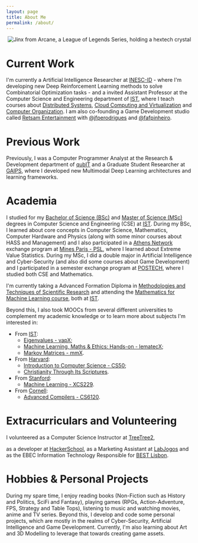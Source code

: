 ```yaml
---
layout: page
title: About Me
permalink: /about/
---
```

<p align='center'>
    <img alt="Jinx from Arcane, a League of Legends Series, holding a hextech crystal" src="http://acfpeacekeeper.github.io/github-pages/about/images/steamuserimages-a.akamaihd.jpeg" onerror="this.src='http://localhost:4000/about/images/steamuserimages-a.akamaihd.jpeg';">
</p>

# Current Work
I'm currently a Artificial Intelligence Researcher at [INESC-ID](https://www.inesc-id.pt/) - where I'm developing new Deep Reinforcement Learning methods to solve Combinatorial Optimization tasks - and a invited Assistant Professor at the Computer Science and Engineering department of [IST](https://tecnico.ulisboa.pt/en/), where I teach courses about [Distributed Systems](https://fenix.tecnico.ulisboa.pt/cursos/leic-t/disciplina-curricular/1408903891910867), [Cloud Computing and Virtualization](https://fenix.tecnico.ulisboa.pt/cursos/meic-t/disciplina-curricular/1127428915200223) and [Computer Organization](https://fenix.tecnico.ulisboa.pt/cursos/leic-t/disciplina-curricular/1971853845332781).
I am also co-founding a Game Development studio called [Retsam Entertainment](https://twitter.com/RetsamGames) with [@jfperodrigues](https://github.com/jfperodrigues) and [@fafpinheiro](https://github.com/fafpinheiro).

# Previous Work
Previously, I was a Computer Programmer Analyst at the Research & Development department of [qubIT](http://www.qub-it.com/) and a Graduate Student Researcher at [GAIPS](https://gaips.inesc-id.pt/), where I developed new Multimodal Deep Learning architectures and learning frameworks.

# Academia
I studied for my [Bachelor of Science (BSc)](https://fenix.tecnico.ulisboa.pt/cursos/leic-t/curriculo?year=1972768673366017) and [Master of Science (MSc)](https://fenix.tecnico.ulisboa.pt/cursos/meic-t/curriculo?year=1128343743234050) degrees in Computer Science and Engineering (CSE) at [IST](https://tecnico.ulisboa.pt/en/). During my BSc, I learned about core concepts in Computer Science, Mathematics, Computer Hardware and Physics (along with some minor courses about HASS and Management) and I also participated in a [Athens Network](http://athensnetwork.eu/) exchange program at [Mines Paris - PSL](https://tecnico.ulisboa.pt/en/), where I learned about Extreme Value Statistics. During my MSc, I did a double major in Artificial Intelligence and Cyber-Security (and also did some courses about Game Development) and I participated in a semester exchange program at [POSTECH](https://international.postech.ac.kr/), where I studied both CSE and Mathematics.

I'm currently taking a Advanced Formation Diploma in [Methodologies and Techniques of Scientific Research](https://fenix.tecnico.ulisboa.pt/disciplinas/MTIC/2021-2022/1-semestre/programa) and attending the [Mathematics for Machine Learning course](https://fenix.tecnico.ulisboa.pt/disciplinas/MAAut3/2023-2024/2-semestre/programa), both at [IST](https://tecnico.ulisboa.pt/en/).

Beyond this, I also took MOOCs from several different universities to complement my academic knowledge or to learn more about subjects I'm interested in:
- From [IST](https://tecnico.ulisboa.pt/en/):
    - [Eigenvalues - vapX](https://courses.elearning.tecnico.ulisboa.pt/courses/course-v1:MOOCs+vapX+2021/about);
    - [Machine Learning, Maths & Ethics: Hands-on - lematecX](https://courses.elearning.tecnico.ulisboa.pt/courses/course-v1:MOOCs+lematecX+2021/about);
    - [Markov Matrices - mmX](https://courses.elearning.tecnico.ulisboa.pt/courses/course-v1:MOOCs+mmX+2021/about).
- From [Harvard](https://www.harvard.edu/):
    - [Introduction to Computer Science - CS50](https://pll.harvard.edu/course/cs50-introduction-computer-science);
    - [Christianity Through Its Scriptures](https://www.edx.org/learn/christianity/harvard-university-christianity-through-its-scriptures).
- From [Stanford](https://www.stanford.edu/):
    - [Machine Learning - XCS229](https://online.stanford.edu/courses/xcs229-machine-learning).
- From [Cornell](https://www.cornell.edu/):
    - [Advanced Compilers - CS6120](https://www.cs.cornell.edu/courses/cs6120/2020fa/self-guided/).

# Extracurriculars and Volunteering
I volunteered as a Computer Science Instructor at [TreeTree2](https://www.treetree2.org/), 

as a developer at [HackerSchool](https://hackerschool.tecnico.ulisboa.pt/), as a Marketing Assistant at [LabJogos](https://labjogos.tecnico.ulisboa.pt/en) and as the EBEC Information Technology Responsible for [BEST Lisbon](https://best.tecnico.ulisboa.pt/).

# Hobbies & Personal Projects
During my spare time, I enjoy reading books (Non-Fiction such as History and Politics, SciFi and Fantasy), playing games (RPGs, Action-Adventure, FPS, Strategy and Table Tops), listening to music and watching movies, anime and TV series.
Beyond this, I develop and code some personal projects, which are mostly in the realms of Cyber-Security, Artificial Intelligence and Game Development.
Currently, I'm also learning about Art and 3D Modelling to leverage that towards creating game assets.